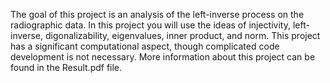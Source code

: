 The goal of this project is an analysis of the left-inverse process on the radiographic data. In this project you will use the ideas of injectivity, left-inverse, digonalizability, eigenvalues, inner product, and norm. This project has a significant computational aspect, though complicated code development is not necessary. More information about this project can be found in the Result.pdf file.
 
 

